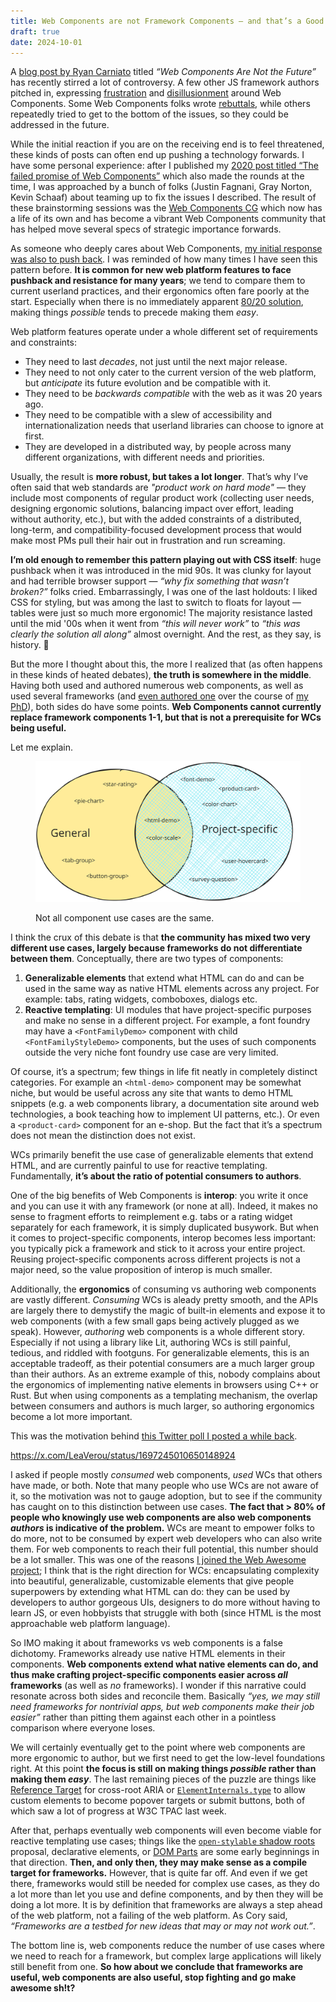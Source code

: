 ```yaml
---
title: Web Components are not Framework Components — and that’s a Good Thing™
draft: true
date: 2024-10-01
---
```


A [blog post by Ryan Carniato](https://dev.to/ryansolid/web-components-are-not-the-future-48bh)
titled _“Web Components Are Not the Future”_ has recently stirred a lot of controversy.
A few other JS framework authors pitched in, expressing [frustration](https://x.com/youyuxi/status/1839833110164504691) and [disillusionment](https://x.com/Rich_Harris/status/1839885047349788720) around Web Components.
Some Web Components folks wrote [rebuttals](https://www.abeautifulsite.net/posts/web-components-are-not-the-future-they-re-the-present/),
while others repeatedly tried to get to the bottom of the issues,
so they could be addressed in the future.

While the initial reaction if you are on the receiving end is to feel threatened, these kinds of posts can often end up pushing a technology forwards.
I have some personal experience:
after I published my [2020 post titled “The failed promise of Web Components”](../../2020/09/the-failed-promise-of-web-components) which also made the rounds at the time,
I was approached by a bunch of folks (Justin Fagnani, Gray Norton, Kevin Schaaf) about teaming up to fix the issues I described.
The result of these brainstorming sessions was the [Web Components CG](https://web-components-cg.netlify.app/) which now has a life of its own
and has become a vibrant Web Components community that has helped move several specs of strategic importance forwards.

<!-- more -->

As someone who deeply cares about Web Components,
[my initial response was also to push back](https://x.com/LeaVerou/status/1840134654852247765).
I was reminded of how many times I have seen this pattern before.
**It is common for new web platform features to face pushback and resistance for many years**;
we tend to compare them to current userland practices, and their ergonomics often fare poorly at the start.
Especially when there is no immediately apparent [80/20 solution](https://en.wikipedia.org/wiki/Pareto_principle), making things _possible_ tends to precede making them _easy_.

Web platform features operate under a whole different set of requirements and constraints:
- They need to last _decades_, not just until the next major release.
- They need to not only cater to the current version of the web platform, but _anticipate_ its future evolution and be compatible with it.
- They need to be _backwards compatible_ with the web as it was 20 years ago.
- They need to be compatible with a slew of accessibility and internationalization needs that userland libraries can choose to ignore at first.
- They are developed in a distributed way, by people across many different organizations, with different needs and priorities.

Usually, the result is **more robust, but takes a lot longer**.
That’s why I’ve often said that web standards are _"product work on hard mode"_ — they include most components of regular product work (collecting user needs, designing ergonomic solutions, balancing impact over effort, leading without authority, etc.), but with the added constraints of a distributed, long-term, and compatibility-focused development process that would make most PMs pull their hair out in frustration and run screaming.

**I’m old enough to remember this pattern playing out with CSS itself**:
huge pushback when it was introduced in the mid 90s.
It was clunky for layout and had terrible browser support — _“why fix something that wasn’t broken?”_ folks cried.
Embarrassingly, I was one of the last holdouts:
I liked CSS for styling, but was among the last to switch to floats for layout — tables were just so much more ergonomic!
The majority resistance lasted until the mid '00s when it went from _“this will never work”_ to _“this was clearly the solution all along”_ almost overnight.
And the rest, as they say, is history. 🙂

But the more I thought about this, the more I realized that (as often happens in these kinds of heated debates), **the truth is somewhere in the middle**.
Having both used and authored numerous web components, as well as used several frameworks (and [even authored one](https://mavo.io/) over the course of [my PhD](https://phd.verou.me)), both sides do have some points.
**Web Components cannot currently replace framework components 1-1, but that is not a prerequisite for WCs being useful.**

Let me explain.

<figure>

<img src="images/component-types.svg" alt="Venn diagram illustrating general vs project-specific components">

<figcaption>

Not all component use cases are the same.
</figcaption>
</figure>

I think the crux of this debate is that **the community has mixed two very different use cases,
largely because frameworks do not differentiate between them**.
Conceptually, there are two types of components:
1. **Generalizable elements** that extend what HTML can do and can be used in the same way as native HTML elements across any project.
For example: tabs, rating widgets, comboboxes, dialogs etc.
2. **Reactive templating**: UI modules that have project-specific purposes and make no sense in a different project.
For example, a font foundry may have a `<FontFamilyDemo>` component with child `<FontFamilyStyleDemo>` components,
but the uses of such components outside the very niche font foundry use case are very limited.

Of course, it’s a spectrum; few things in life fit neatly in completely distinct categories.
For example an `<html-demo>` component may be somewhat niche, but would be useful across any site that wants to demo HTML snippets
(e.g. a web components library, a documentation site around web technologies, a book teaching how to implement UI patterns, etc.).
Or even a `<product-card>` component for an e-shop.
But the fact that it’s a spectrum does not mean the distinction does not exist.

WCs primarily benefit the use case of generalizable elements that extend HTML,
and are currently painful to use for reactive templating.
Fundamentally, **it’s about the ratio of potential consumers to authors**.

One of the big benefits of Web Components is **interop**: you write it once and you can use it with any framework (or none at all).
Indeed, it makes no sense to fragment efforts to reimplement e.g. tabs or a rating widget separately for each framework,
it is simply duplicated busywork.
But when it comes to project-specific components, interop becomes less important:
you typically pick a framework and stick to it across your entire project.
Reusing project-specific components across different projects is not a major need,
so the value proposition of interop is much smaller.

Additionally, the **ergonomics** of consuming vs authoring web components are vastly different.
_Consuming_ WCs is aleady pretty smooth, and the APIs are largely there to demystify the magic of built-in elements and expose it to web components (with a few small gaps being actively plugged as we speak).
However, _authoring_ web components is a whole different story.
Especially if not using a library like Lit, authoring WCs is still painful, tedious, and riddled with footguns.
For generalizable elements, this is an acceptable tradeoff, as their potential consumers are a much larger group than their authors.
As an extreme example of this, nobody complains about the ergonomics of implementing native elements in browsers using C++ or Rust.
But when using components as a templating mechanism, the overlap between consumers and authors is much larger,
so authoring ergonomics become a lot more important.

This was the motivation behind [this Twitter poll I posted a while back](https://x.com/LeaVerou/status/1697245010650148924).

https://x.com/LeaVerou/status/1697245010650148924

I asked if people mostly _consumed_ web components, _used_ WCs that others have made, or both.
Note that many people who use WCs are not aware of it, so the motivation was not to gauge adoption,
but to see if the community has caught on to this distinction between use cases.
**The fact that > 80% of people who knowingly use web components are also web components _authors_ is indicative of the problem.**
WCs are meant to empower folks to do more, not to be consumed by expert web developers who can also write them.
For web components to reach their full potential, this number should be a lot smaller.
This was one of the reasons [I joined the Web Awesome project](../awesome);
I think that is the right direction for WCs:
encapsulating complexity into beautiful, generalizable, customizable elements that give people superpowers by extending what HTML can do:
they can be used by developers to author gorgeous UIs,
designers to do more without having to learn JS,
or even hobbyists that struggle with both (since HTML is the most approachable web platform language).

So IMO making it about frameworks vs web components is a false dichotomy.
Frameworks already use native HTML elements in their components.
**Web components extend what native elements can do, and thus make crafting project-specific components easier across *all* frameworks** (as well as *no* frameworks).
I wonder if this narrative could resonate across both sides and reconcile them.
Basically _“yes, we may still need frameworks for nontrivial apps, but web components make their job easier”_
rather than pitting them against each other in a pointless comparison where everyone loses.

We will certainly eventually get to the point where web components are more ergonomic to author,
but we first need to get the low-level foundations right.
At this point **the focus is still on making things _possible_ rather than making them _easy_**.
The last remaining pieces of the puzzle are things like
[Reference Target](https://github.com/WICG/webcomponents/blob/gh-pages/proposals/reference-target-explainer.md) for cross-root ARIA
or [`ElementInternals.type`](https://github.com/openui/open-ui/issues/1088) to allow custom elements to become popover targets or submit buttons,
both of which saw a lot of progress at W3C TPAC last week.

After that, perhaps eventually web components will even become viable for reactive templating use cases;
things like the [`open-stylable` shadow roots](https://github.com/WICG/webcomponents/issues/909) proposal,
declarative elements, or [DOM Parts](https://github.com/WICG/webcomponents/blob/gh-pages/proposals/DOM-Parts-Declarative-Template.md)
are some early beginnings in that direction.
**Then, and only then, they may make sense as a compile target for frameworks.**
However, that is quite far off.
And even if we get there, frameworks would still be needed for complex use cases,
as they do a lot more than let you use and define components,
and by then they will be doing a lot more.
It is by definition that frameworks are always a step ahead of the web platform,
not a failing of the web platform.
As Cory said, _“Frameworks are a testbed for new ideas that may or may not work out.”_.

The bottom line is, web components reduce the number of use cases where we need to reach for a framework,
but complex large applications will likely still benefit from one.
**So how about we conclude that frameworks are useful, web components are also useful, stop fighting and go make awesome sh!t?**
